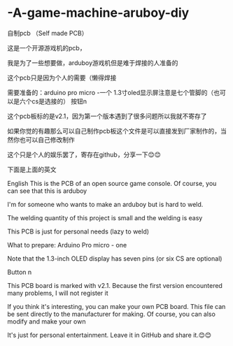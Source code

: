 # -A-game-machine-aruboy-diy
自制pcb （Self made PCB）

这是一个开源游戏机的pcb，

我是为了一些想要做，arduboy游戏机但是难于焊接的人准备的

这个pcb只是因为个人的需要（懒得焊接

需要准备的：arduino pro micro -一个
           1.3寸oled显示屏注意是七个管脚的（也可以是六个cs是选接的）
           按钮n
           
这个pcb板标的是v2.1，因为第一个版本遇到了很多问题所以我就不寄存了

如果你觉的有趣那么可以自己制作pcb板这个文件是可以直接发到厂家制作的，当然你也可以自己修改制作

这个只是个人的娱乐罢了，寄存在github，分享一下😊😊

下面是上面的英文




English
This is the PCB of an open source game console. Of course, you can see that this is arduboy

I'm for someone who wants to make an arduboy but is hard to weld.

The welding quantity of this project is small and the welding is easy

This PCB is just for personal needs (lazy to weld)

What to prepare: Arduino Pro micro - one

Note that the 1.3-inch OLED display has seven pins (or six CS are optional)

Button n

This PCB board is marked with v2.1. Because the first version encountered many problems, I will not register it

If you think it's interesting, you can make your own PCB board. This file can be sent directly to the manufacturer for making. Of course, you can also modify and make your own

It's just for personal entertainment. Leave it in GitHub and share it.😊😊

